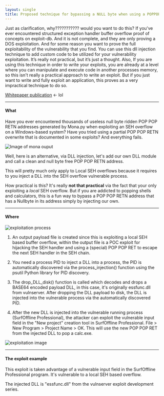 ```yaml
---
layout: single
title: Proposed technique for bypassing a NULL byte when using a POPPOPRET - SEH explotiation
---
```


Just as clarification, why???????????  would you want to do this? If you've ever encountered structured exception handler buffer overflow proof of concepts on exploit-db. And it is not complete, and they are only proving a DOS exploitation. And for some reason you want to prove the full exploitability of the vulnerability that you find. You can use this dll injection technique to add custom code  to be utilized for your vulnerability exploitation. It’s really not practical, but it’s just a thought. Also, If you are using this technique in order to write your exploits, you are already at a level where you can manipulate and execute code in another processes memory, so this isn't really a practical approach to write an exploit. But if you just want to write and fully exploit an application, this proves as a very impractical technique to do so.

[Whitepaper publication](https://www.exploit-db.com/docs/47833) <- lol

----

#### What
Have you ever encountered thousands of useless null byte ridden POP POP RETN addresses generated by Mona.py when exploiting an SEH overflow on a Windows-based system? Have you tried using a partial POP POP RETN overwrite that is documented in some exploits? And everything fails. 

![Image of mona ouput](https://raw.githubusercontent.com/FULLSHADE/POPPOPRET-nullbyte-bypass/master/images/pprnullf.png)

Well, here is an alternative, via DLL injection, let's add our own DLL module and call a clean and null byte free POP POP RETN address.

This will pretty much only apply to Local SEH overflows because it requires to you inject a DLL into the SEH overflow vulnerable process.

How practical is this? It's really **not that practical** via the fact that your only exploiting a *local* SEH overflow. But if you are addicted to popping shells and calculators, this is a fun way to bypass a POP POP RETN address that has a Nullbyte in its address simply by injecting our own.

----

#### Where

![exploitation process](https://raw.githubusercontent.com/FULLSHADE/POPPOPRET-nullbyte-bypass/master/images/process.png)

1. An output payload file is created since this is exploiting a local SEH based buffer overflow, within the output file is a POC exploit for hijacking the SEH handler and using a (special) POP POP RET to escape the next SEH handler in the SEH chain.

2. You need a process PID to inject a DLL into a process, the PID is automatically discovered via the process_injection() function using the psutil Python library for PID discovery.

3. The drop_DLL_disk() function is called which decodes and drops a BASE64 encoded payload DLL, in this case, it's originally essfunc.dll from vulnserver. After dropping the DLL payload to disk, the DLL is injected into the vulnerable process via the automatically discovered PID.

4. After the new DLL is injected into the vulnerable running process (SurfOffline Professional), the attacker can exploit the vulnerable input field in the "New project" creation tool in SurfOffline Professional. File > New Program > Project Name > OK. This will use the new POP POP RET from the injected DLL to pop a calc.exe.

![exploitation image](https://raw.githubusercontent.com/FULLSHADE/POPPOPRET-nullbyte-bypass/master/images/finalexploit.png)

----

#### The exploit example

This exploit is taken advantage of a vulnerable input field in the SurfOffline Professional program. It's vulnerable to a local SEH based overflow. 

The injected DLL is "essfunc.dll" from the vulnserver exploit development series.
